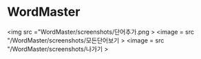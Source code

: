 # WordMaster

<img src ="WordMaster/screenshots/단어추가.png >
<image = src "/WordMaster/screenshots/모든단어보기 >
<image = src "/WordMaster/screenshots/나가기 >
